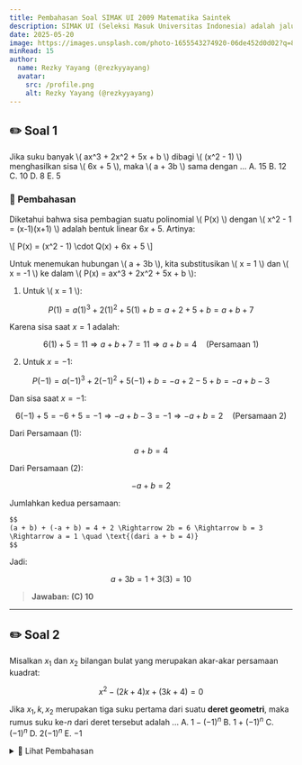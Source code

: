 ```yaml
---
title: Pembahasan Soal SIMAK UI 2009 Matematika Saintek
description: SIMAK UI (Seleksi Masuk Universitas Indonesia) adalah jalur seleksi mandiri yang diselenggarakan langsung oleh Universitas Indonesia (UI) untuk penerimaan mahasiswa baru.
date: 2025-05-20
image: https://images.unsplash.com/photo-1655543274920-06de452d0d02?q=80&w=2071&auto=format&fit=crop&ixlib=rb-4.1.0&ixid=M3wxMjA3fDB8MHxwaG90by1wYWdlfHx8fGVufDB8fHx8fA%3D%3D
minRead: 15
author:
  name: Rezky Yayang (@rezkyyayang)
  avatar:
    src: /profile.png
    alt: Rezky Yayang (@rezkyyayang)
---
```


## ✏️ Soal 1

Jika suku banyak
\\( ax^3 + 2x^2 + 5x + b \\)
dibagi \\( (x^2 - 1) \\) menghasilkan sisa \\( 6x + 5 \\), maka \\( a + 3b \\) sama dengan ...
A. 15
B. 12
C. 10
D. 8
E. 5

### 🧠 Pembahasan

Diketahui bahwa sisa pembagian suatu polinomial \\( P(x) \\) dengan \\( x^2 - 1 = (x-1)(x+1) \\) adalah bentuk linear $6x + 5$.
Artinya:

\\[
P(x) = (x^2 - 1) \cdot Q(x) + 6x + 5
\\]

Untuk menemukan hubungan  \\( a + 3b \\), kita substitusikan \\( x = 1 \\) dan \\( x = -1 \\) ke dalam \\( P(x) = ax^3 + 2x^2 + 5x + b \\):

1. Untuk \\( x = 1 \\):

$$
P(1) = a(1)^3 + 2(1)^2 + 5(1) + b = a + 2 + 5 + b = a + b + 7
$$

Karena sisa saat $x = 1$ adalah:

$$
6(1) + 5 = 11
\Rightarrow a + b + 7 = 11 \Rightarrow a + b = 4 \quad \text{(Persamaan 1)}
$$

2. Untuk $x = -1$:

$$
P(-1) = a(-1)^3 + 2(-1)^2 + 5(-1) + b = -a + 2 -5 + b = -a + b - 3
$$

Dan sisa saat $x = -1$:

$$
6(-1) + 5 = -6 + 5 = -1
\Rightarrow -a + b - 3 = -1 \Rightarrow -a + b = 2 \quad \text{(Persamaan 2)}
$$

Dari Persamaan (1):

$$
a + b = 4
$$

Dari Persamaan (2):

$$
-a + b = 2
$$

Jumlahkan kedua persamaan:

```markdown
$$
(a + b) + (-a + b) = 4 + 2 \Rightarrow 2b = 6 \Rightarrow b = 3
\Rightarrow a = 1 \quad \text{(dari a + b = 4)}
$$
```

Jadi:

$$
a + 3b = 1 + 3(3) = 10
$$

> **Jawaban: (C) 10**

---

## ✏️ Soal 2

Misalkan $x_1$ dan $x_2$ bilangan bulat yang merupakan akar-akar persamaan kuadrat:

$$
x^2 - (2k + 4)x + (3k + 4) = 0
$$

Jika $x_1, k, x_2$ merupakan tiga suku pertama dari suatu **deret geometri**, maka rumus suku ke-$n$ dari deret tersebut adalah ...
A. $1 - (-1)^n$
B. $1 + (-1)^n$
C. $(-1)^n$
D. $2(-1)^n$
E. $-1$

<details>
<summary>🧠 Lihat Pembahasan</summary>

Diketahui bahwa akar-akar persamaan kuadrat $x_1$ dan $x_2$, serta $k$, membentuk deret geometri:

$$
x_1, k, x_2
$$

Maka berlaku:

$$
k^2 = x_1 \cdot x_2
$$

Gunakan rumus jumlah dan hasil akar-akar dari persamaan kuadrat:

* Jumlah akar:

  $$
  x_1 + x_2 = 2k + 4
  $$

* Hasil kali akar:

  $$
  x_1 x_2 = 3k + 4
  $$

Substitusi ke persamaan deret geometri:

$$
k^2 = 3k + 4
\Rightarrow k^2 - 3k - 4 = 0
$$

Faktorkan:

$$
(k - 4)(k + 1) = 0 \Rightarrow k = 4 \text{ atau } k = -1
$$

Uji dua nilai ini:

---

**Coba $k = 4$:**

* Jumlah akar: $x_1 + x_2 = 2(4) + 4 = 12$
* Hasil kali akar: $x_1 x_2 = 3(4) + 4 = 16$

Maka $x_1$ dan $x_2$ adalah akar dari:

$$
x^2 - 12x + 16 = 0 \Rightarrow x = 2, 8
$$

Jadi, deretnya: $2, 4, 8$, rasio: $2$ → cocok.

---

**Coba $k = -1$:**

* Jumlah akar: $x_1 + x_2 = 2(-1) + 4 = 2$
* Hasil kali akar: $x_1 x_2 = 3(-1) + 4 = 1$

Maka $x_1$ dan $x_2$ adalah akar dari:

$$
x^2 - 2x + 1 = 0 \Rightarrow x = 1, 1
$$

Jadi, deretnya: $1, -1, 1$

Ini adalah deret geometri dengan rasio $-1$

Rumus umum suku ke-$n$ dari deret ini adalah:

$$
U_n = (-1)^n
$$

> **Jawaban: (C) $(-1)^n$**

</details>